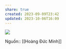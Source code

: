 ```yaml
---
share: true
created: 2023-09-09T23:42
updated: 2023-10-06T16:09
---
```

![](https://i.imgur.com/lE5pZFO.png)

Nguồn:: [[Hoàng Đức Minh]]
